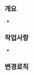 ## 개요

-

## 작업사항

-

## 변경로직

<!--
## 주의사항
- PR 제목의 형식은 커밋 메시지의 제목 형식과 동일하다.
- 제목에는 이 PR이 무엇을 했는지 명시해주기
- (예시) feat: 로그인 토큰 발행 기능 추가 -->
